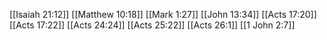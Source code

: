 [[Isaiah 21:12]]
[[Matthew 10:18]]
[[Mark 1:27]]
[[John 13:34]]
[[Acts 17:20]]
[[Acts 17:22]]
[[Acts 24:24]]
[[Acts 25:22]]
[[Acts 26:1]]
[[1 John 2:7]]
